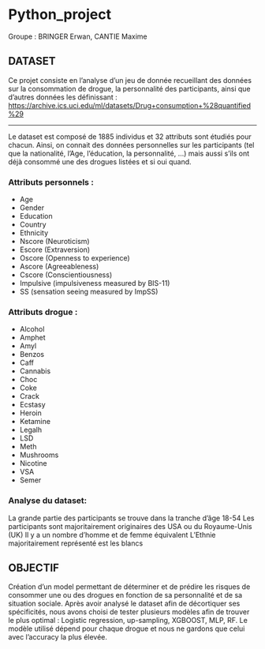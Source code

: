 # Python_project

Groupe : BRINGER Erwan, CANTIE Maxime

## DATASET
Ce projet consiste en l’analyse d’un jeu de donnée recueillant des données sur la consommation de drogue, la personnalité des participants, ainsi que d’autres données les définissant :
https://archive.ics.uci.edu/ml/datasets/Drug+consumption+%28quantified%29
***
Le dataset est composé de 1885 individus et 32 attributs sont étudiés pour chacun. Ainsi, on connait des données personnelles sur les participants (tel que la nationalité, l’Age, l’éducation, la personnalité, …) mais aussi s’ils ont déjà consommé une des drogues listées et si oui quand.

### Attributs personnels :
 - Age
 - Gender
 - Education
 - Country
 - Ethnicity
 - Nscore (Neuroticism)
 - Escore (Extraversion)
 - Oscore (Openness to experience)
 - Ascore (Agreeableness)
 - Cscore (Conscientiousness) 
 - Impulsive (impulsiveness measured by BIS-11)
 - SS (sensation seeing measured by ImpSS)

### Attributs drogue :
 
 - Alcohol     
 - Amphet 
 - Amyl
 - Benzos 
 - Caff
 - Cannabis
 - Choc
 - Coke 
 - Crack
 - Ecstasy
 - Heroin
 - Ketamine
 - Legalh
 - LSD
 - Meth 
 - Mushrooms
 - Nicotine 
 - VSA
 - Semer 

### Analyse du dataset:
La grande partie des participants se trouve dans la tranche d’âge 18-54
Les participants sont majoritairement originaires des USA ou du Royaume-Unis (UK)
Il y a un nombre d’homme et de femme équivalent
L’Ethnie majoritairement représenté est les blancs

## OBJECTIF 
Création d’un model permettant de déterminer et de prédire les risques de consommer une ou des drogues en fonction de sa personnalité et de sa situation sociale.
Après avoir analysé le dataset afin de décortiquer ses spécificités, nous avons choisi de tester plusieurs modèles afin de trouver le plus optimal : Logistic regression, up-sampling, XGBOOST, MLP, RF. Le modèle utilisé dépend pour chaque drogue et nous ne gardons que celui avec l’accuracy la plus élevée.

